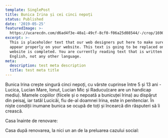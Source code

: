 ```yaml
---
template: SinglePost
title: Bunica Irina și cei cinci nepoți
status: Published
date: '2019-05-25'
featuredImage: >-
  https://ucarecdn.com/d6ad4f3e-40a1-49cf-8cf0-f06a25d08544/-/crop/1690x1484/0,882/-/preview/
excerpt: >-
  This is placeholder text that our web designers put here to make sure words
  appear properly on your website. This text is going to be replaced once the
  website is completed. You are currently reading text that is written in
  English, not any other language.
meta:
  description: test meta description
  title: test meta title
---
```

Bunica Irina crește singură cinci nepoți, cu vârste cuprinse între 5 și 13 ani - Lucica, Lucian Mare, Ionut, Lucian Mic și Raducu(care are un handicap mediu). Mamele copiilor (fiicele și o nepoată a bunicuței Irina) au dispărut din peisaj, iar tatăl Lucicăi, fiu de-al doamnei Irina, este in penitenciar. În niște condiții inumane bunica se ocupă de toți și încearcă  din răsputeri să îi crească.

Casa înainte de renovare:



Casa după renovarea, la nici un an de la preluarea cazului social:
